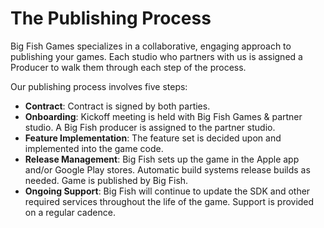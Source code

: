 # The Publishing Process

Big Fish Games specializes in a collaborative, engaging approach to publishing your games. Each studio who partners with us is assigned a Producer to walk 
them through each step of the process.

Our publishing process involves five steps:

- **Contract**: Contract is signed by both parties.
- **Onboarding**: Kickoff meeting is held with Big Fish Games & partner studio. A Big Fish producer is assigned to the partner studio.
- **Feature Implementation**: The feature set is decided upon and implemented into the game code.
- **Release Management**: Big Fish sets up the game in the Apple app and/or Google Play stores. Automatic build systems release builds as needed. Game is
published by Big Fish.
- **Ongoing Support**: Big Fish will continue to update the SDK and other required services throughout the life of the game. Support is provided on a
regular cadence.
